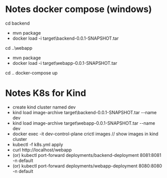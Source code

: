 # Notes docker compose (windows)
cd backend
- mvn package
- docker load -i target\backend-0.0.1-SNAPSHOT.tar

cd ..\webapp
- mvn package
- docker load -i target\webapp-0.0.1-SNAPSHOT.tar

cd ..
docker-compose up

# Notes K8s for Kind
- create kind cluster named dev
- kind load image-archive target\backend-0.0.1-SNAPSHOT.tar --name dev
- kind load image-archive target\webapp-0.0.1-SNAPSHOT.tar --name dev
- docker exec -it dev-control-plane crictl images // show images in kind cluster
- kubectl -f k8s.yml apply
- curl http://localhost/webapp
- (or) kubectl port-forward deployments/backend-deployment 8081:8081 -n default
- (or) kubectl port-forward deployments/webapp-deployment 8080:8080 -n default